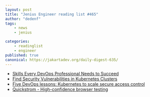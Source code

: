 ```yaml
---
layout: post
title: "Jenius Engineer reading list #465"
author: "dedenf"
tags:
    - news
    - jenius

categories:
    - readinglist
    - engineer
published: true
canonical: https://jakartadev.org/daily-digest-635/
---
```


- [Skills Every DevOps Professional Needs to Succeed](https://devops.com/skills-every-devops-professional-needs-to-succeed/)
- [Find Security Vulnerabilities in Kubernetes Clusters](https://stackshare.io/rancher-labs/find-security-vulnerabilities-in-kubernetes-clusters)
- [Five DevOps lessons: Kubernetes to scale secure access control](https://www.information-age.com/five-devops-lessons-kubernetes-scale-secure-access-control-123491216/)
- [Quickstrom - High-confidence browser testing](https://quickstrom.io/)